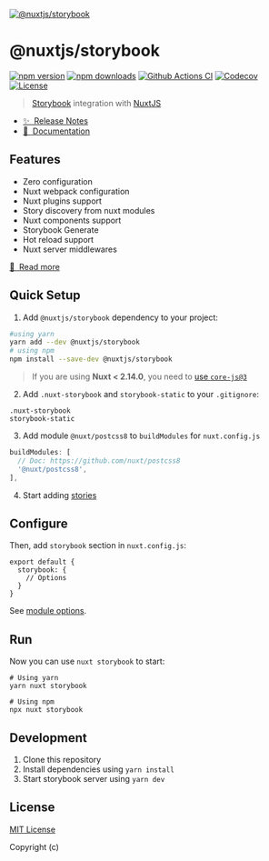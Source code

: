[![@nuxtjs/storybook](https://storybook.nuxtjs.org/preview.png)](https://storybook.nuxtjs.org)

# @nuxtjs/storybook

[![npm version][npm-version-src]][npm-version-href]
[![npm downloads][npm-downloads-src]][npm-downloads-href]
[![Github Actions CI][github-actions-ci-src]][github-actions-ci-href]
[![Codecov][codecov-src]][codecov-href]
[![License][license-src]][license-href]

> [Storybook](https://storybook.js.org/) integration with [NuxtJS](https://nuxtjs.org)

- [✨ &nbsp;Release Notes](https://storybook.nuxtjs.org/releases)
- [📖 &nbsp;Documentation](https://storybook.nuxtjs.org)

## Features

- Zero configuration
- Nuxt webpack configuration
- Nuxt plugins support
- Story discovery from nuxt modules
- Nuxt components support
- Storybook Generate
- Hot reload support
- Nuxt server middlewares

[📖 &nbsp;Read more](https://storybook.nuxtjs.org)

## Quick Setup

1. Add `@nuxtjs/storybook` dependency to your project:

```bash
#using yarn
yarn add --dev @nuxtjs/storybook
# using npm
npm install --save-dev @nuxtjs/storybook
```


> If you are using <b>Nuxt < 2.14.0</b>, you need to <a href="https://github.com/nuxt/nuxt.js/tree/v2.13.3/packages/babel-preset-app#example-2-use-core-js3">use `core-js@3`</a> 

2. Add `.nuxt-storybook` and `storybook-static` to your `.gitignore`:

```bash{}[.gitignore]
.nuxt-storybook
storybook-static
```

3. Add module `@nuxt/postcss8` to `buildModules` for `nuxt.config.js`

```js
buildModules: [
  // Doc: https://github.com/nuxt/postcss8
  '@nuxt/postcss8',
],
```

4. Start adding [stories](https://storybook.nuxtjs.org/usage)

## Configure

Then, add `storybook` section in `nuxt.config.js`:

```js[nuxt.config.js]
export default {
  storybook: {
    // Options
  }
}
```

See [module options](https://storybook.nuxtjs.org/options).

## Run
Now you can use `nuxt storybook` to start:
```
# Using yarn
yarn nuxt storybook

# Using npm
npx nuxt storybook
```

## Development

1. Clone this repository
2. Install dependencies using `yarn install`
3. Start storybook server using `yarn dev`

## License

[MIT License](./LICENSE)

Copyright (c)

<!-- Badges -->
[npm-version-src]: https://img.shields.io/npm/v/@nuxtjs/storybook/latest.svg
[npm-version-href]: https://npmjs.com/package/@nuxtjs/storybook

[npm-downloads-src]: https://img.shields.io/npm/dt/@nuxtjs/storybook.svg
[npm-downloads-href]: https://npmjs.com/package/@nuxtjs/storybook

[github-actions-ci-src]: https://github.com/nuxt-community/storybook/workflows/ci/badge.svg
[github-actions-ci-href]: https://github.com/nuxt-community/storybook/actions?query=workflow%3Aci

[codecov-src]: https://img.shields.io/codecov/c/github/nuxt-community/storybook.svg
[codecov-href]: https://codecov.io/gh/nuxt-community/storybook

[license-src]: https://img.shields.io/npm/l/@nuxtjs/storybook.svg
[license-href]: https://npmjs.com/package/@nuxtjs/storybook
